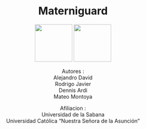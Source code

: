 <h1 align= "center">
  Materniguard
</h1>
<p align = "center">
  <img src = "https://github.com/matmize/Proyecto-Coil/assets/83510301/20f7614d-f25a-4a03-bbfa-51ea004b7f4a" width ="100">
  <img src="https://github.com/matmize/Proyecto-Coil/assets/83510301/ac82588e-9bf8-4ac6-99db-b0c04f795391" width="100">
</p>

<p align = "center">
  Autores : <br>
  Alejandro David<br>
  Rodrigo Javier<br>
  Dennis Ardi<br>
  Mateo Montoya
</p>
<p align = "center">
  Afiliacion :<br>
  Universidad de la Sabana<br>
  Universidad Católica “Nuestra Señora de la Asunción”<br>
</p>
